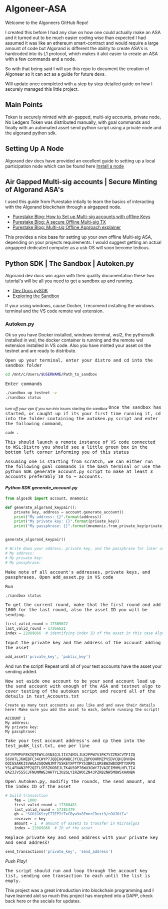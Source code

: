 # Algoneer-ASA

Welcome to the Algoneers GitHub Repo!

I created this before I had any clue on how one could actually make an ASA and it turned out to
be much easier coding wise than expected I had assumed it was like an ethereum smart-contract and would require a large amount of code
but Algorand is different the ability to create ASA's is hardcoded into its L1 protocol, which makes it alot easier to create an ASA
with a few commands and a node.

So with that being said I will use this repo to document the creation of Algoneer so it can act as a guide for future devs.

Will update once completed with a step by step detailed guide on how I securely managed this little project.

## Main Points

Token is securely minted with air-gapped, multi-sig accounts, private node, No Ledgers
Token was distributed manually, with goal commands and finally with an automated asset send python script using a private node and the algorand python sdk.

## Setting Up A Node

Algorand dev docs have provided an excellent guide to setting up a local participation node which can be found here [Install a node](https://developer.algorand.org/docs/run-a-node/setup/install/)

## Air Gapped Multi-sig accounts | Secure Minting of Algorand ASA's

I used this guide from Purestake intially to learn the basics of interacting with the Algorand blockchain through a airgapped node.

* [Purestake Blog: How to Set up Multi-sig accounts with offline Keys](https://www.purestake.com/blog/how-to-use-multisig-and-offline-keys-with-algorand/)
* [Purestake Blog: A secure Offline Multi-sig TX](https://www.purestake.com/blog/multisig-transaction-example-5-steps-to-sending-algo-securely/)
* [Purestake Blog: Multi-sig Offline Approach explainer](https://www.purestake.com/blog/multisig-accounts-and-offline-keys-improve-security/)

This provides a nice base for setting up your own offline Multi-sig ASA, depending on your projects requirements. I would suggest getting an actual airgapped dedicated computer as a usb OS will soon become tedious.

## Python SDK | The Sandbox | Autoken.py

Algorand dev docs win again with their quality documentation these two tutorial's will be all you need to get a sandbox up and running.

* [Dev Docs pySDK](https://developer.algorand.org/docs/sdks/python/)
* [Exploring the Sandbox](https://developer.algorand.org/tutorials/exploring-the-algorand-sandbox/)

If your using windows, cause Docker, I recomend installing the windows terminal and the VS code remote wsl extension.

### Autoken.py

Ok so you have Docker installed, windows terminal, wsl2, the pythonsdk installed in wsl, the docker container is running and the remote wsl extension installed in VS code. Also you have minted your asset on the testnet and are ready to distribute.

<samp>Open up your terminal, enter your distro and cd into the sandbox folder</samp>

```bash
cd /mnt/c/Users/$USERNAME/Path_to_sandbox
```
<samp>Enter commands</samp>

```bash
./sandbox up testnet -v
./sandbox status
```
<sub>*turn off your vpn if you run into issues starting the sandbox*</sub>
<samp>Once the sandbox has started, or caught up if its your first time running it, cd into the folder containing the autoken.py script and enter the following command,</samp>

```bash
code .
```
<samp>This should launch a remote instance of VS code connected to WSL:Distro you should see a little green box in the bottom left corner informing you of this status</samp>

<samp>Assuming one is starting from scratch, we can either run the following goal commands in the bash terminal or use the python SDK generate_account.py script to make at least 3 accounts preferably 10 to ~ accounts.</samp>

#### *Python SDK generate_account.py*

```python
from algosdk import account, mnemonic

def generate_algorand_keypair():
    private_key, address = account.generate_account()
    print("My address: {}".format(address))
    print("My private key: {}".format(private_key))
    print("My passphrase: {}".format(mnemonic.from_private_key(private_key)))


generate_algorand_keypair()

# Write down your address, private key, and the passphrase for later usage:
# My address: 
# My private key: 
# My passphrase:
```

<samp>Make note of all account's addresses, private keys, and passphrases. Open add_asset.py in VS code</samp>

<samp>Run</samp>

```bash
./sandbox status
```
<samp>To get the current round, make that the first round and add 1000 for the last round, also the asset ID you will be sending.</samp>

```python
first_valid_round = 17365622
last_valid_round = 17366621
index = 22089866  # identifying index ID of the asset in this case Algoneer!
```
<samp> Input the private key and the address of the account adding the asset</samp>

```python
add_asset('private_key', 'public_key')
```
And run the script! Repeat until all of your test accounts have the asset your sending added.

<samp>Now set aside one account to be your send account load up the send account with enough of the ASA and testnet algo to cover testing of the autoken script and record all of the details in test_Accounts.txt</samp>

```
Create as many test accounts as you like and and save their details here! Make sure you add the asset to each, before running the script!

ACCOUNT 1
My address: 
My private key: 
My passphrase: 
```

<samp>Take your test account address's and cp them into the test_pubK_list.txt, one per line</samp>

```
6FJYFMPVFEKIQTEWYLOSN3QJLIIX74M2LJUX2PPW7V3PK7YZZRXCVTFIZQ
56VH7LJ6WEBFC34CWYP7JQBIHGKWBCJYCULZQPOOHRMZPV5DVCQHJDVHB4
OQIGSARKI5VWGA2SQOWNJMT7S5KEYXPTTPY53BRCLQRSBW2WBIQMTYXRPQ
YSL4FN4N2PP2QZFLSR5ZKOBEJLTK4U5OP76WU3GWY7IVAIEIMHMLHFLTI4
OA23JV5S5CJFNUNMWE3HHTYL3U2GLYIRZWOCZN43PZRB2NW5MQW5XAANBA
```

<samp>Open Autoken.py, modifiy the rounds, the send amount, and the index ID of the asset</samp>

```python
# build transaction
    fee = 1000
    first_valid_round = 17380481
    last_valid_round = 17381479
    gh = "SGO1GKSzyE7IEPItTxCByw9x8FmnrCDexi9/cOUJOiI="
    receiver = key
    amount = 1  # amount of assets to transfer in Microalgos
    index = 22089866  # ID of the asset
```

<samp>Replace private_key and send_address with your private key and send address!</samp>

```python
send_transactions('private_key', 'send_address')
```

_Push Play!_

<samp>The script should run and loop through the account key list, sending one transaction to each until the list is empty.</samp> 


This project was a great introduction into blockchain programming and I have learned alot so much this project has morphed into a DAPP, check back here or the socials for updates.

